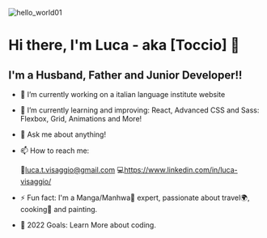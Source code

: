 ![hello_world01](https://user-images.githubusercontent.com/103050056/192831812-7ed54e98-493d-4037-b7db-01338e540af1.jpg)



# Hi there, I'm Luca - aka [Toccio] 👋


## I'm a Husband, Father and Junior Developer!!

- 🔭 I’m currently working on a italian language institute website

- 🌱 I’m currently learning and improving: React, Advanced CSS and Sass: Flexbox, Grid, Animations and More!

- 💬 Ask me about anything!

- 📫 How to reach me:

  📧luca.t.visaggio@gmail.com
  💻https://www.linkedin.com/in/luca-visaggio/
- ⚡ Fun fact: I'm a Manga/Manhwa🗾 expert, passionate about travel🌍, cooking🍕 and painting.
- 🥅 2022 Goals: Learn More about coding.
